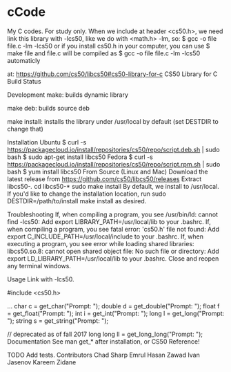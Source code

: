 # cCode
My C codes. For study only.
When we include at header <cs50.h>, we need link this library with -lcs50, like we do with <math.h> -lm, so:
$ gcc -o file file.c -lm -lcs50 
or if you install cs50.h in your computer, you can use 
$ make file
and file.c will be compiled as $ gcc -o file file.c -lm -lcs50 automaticly

at: https://github.com/cs50/libcs50#cs50-library-for-c
CS50 Library for C
Build Status

Development
make: builds dynamic library

make deb: builds source deb

make install: installs the library under /usr/local by default (set DESTDIR to change that)

Installation
Ubuntu
$ curl -s https://packagecloud.io/install/repositories/cs50/repo/script.deb.sh | sudo bash
$ sudo apt-get install libcs50
Fedora
$ curl -s https://packagecloud.io/install/repositories/cs50/repo/script.rpm.sh | sudo bash
$ yum install libcs50
From Source (Linux and Mac)
Download the latest release from https://github.com/cs50/libcs50/releases
Extract libcs50-*.*
cd libcs50-*
sudo make install
By default, we install to /usr/local. If you'd like to change the installation location, run sudo DESTDIR=/path/to/install make install as desired.

Troubleshooting
If, when compiling a program, you see /usr/bin/ld: cannot find -lcs50: Add export LIBRARY_PATH=/usr/local/lib to your .bashrc.
If, when compiling a program, you see fatal error: 'cs50.h' file not found: Add export C_INCLUDE_PATH=/usr/local/include to your .bashrc.
If, when executing a program, you see error while loading shared libraries: libcs50.so.8: cannot open shared object file: No such file or directory: Add export LD_LIBRARY_PATH=/usr/local/lib to your .bashrc.
Close and reopen any terminal windows.

Usage
Link with -lcs50.

#include <cs50.h>

...
char c = get_char("Prompt: ");
double d = get_double("Prompt: ");
float f = get_float("Prompt: ");
int i = get_int("Prompt: ");
long l = get_long("Prompt: ");
string s = get_string("Prompt: ");

// deprecated as of fall 2017
long long ll = get_long_long("Prompt: ");
Documentation
See man get_* after installation, or CS50 Reference!

TODO
Add tests.
Contributors
Chad Sharp
Emrul Hasan Zawad
Ivan Jasenov
Kareem Zidane
